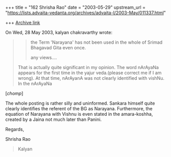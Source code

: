 +++
title = "162 Shrisha Rao"
date = "2003-05-29"
upstream_url = "https://lists.advaita-vedanta.org/archives/advaita-l/2003-May/011337.html"

+++
[Archive link](https://lists.advaita-vedanta.org/archives/advaita-l/2003-May/011337.html)

On Wed, 28 May 2003, kalyan chakravarthy wrote:

> >   the Term 'Narayana' has not been used in the whole of Srimad Bhagavad
> >Gita even once.
> >
> >   any views....
>
> That is actually quite significant in my opinion. The word nArAyaNa appears
> for the first time in the yajur veda.(please correct me if I am wrong). At
> that time, nArAyanA was not clearly identified with vishNu. In the nArAyaNa

[*chomp*]

The whole posting is rather silly and uninformed.  Sankara himself quite
clearly identifies the referent of the BG as Narayana.  Furthermore, the
equation of Narayana with Vishnu is even stated in the amara-koshha,
created by a Jaina not much later than Panini.

Regards,

Shrisha Rao

> Kalyan

